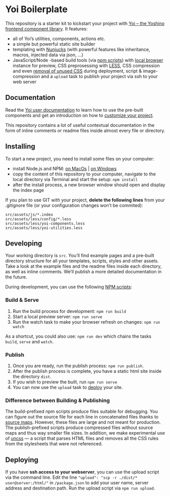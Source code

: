 # Yoi Boilerplate

This repository is a starter kit to kickstart your project with [Yoi – the Yoshino frontend component library](https://github.com/yoshino-digital/yoi). It features:

* all of Yoi’s utilities, components, actions etc.
* a simple but powerful static site builder
* templating with [Nunjucks](https://mozilla.github.io/nunjucks/) (with powerful features like inheritance, macros, injected data via json, …)
* JavaScript/Node -based build tools (via [npm scripts](https://docs.npmjs.com/misc/scripts)) with [local browser](https://browsersync.io) instance for preview, CSS preprosessing with [LESS](http://lesscss.org), CSS compression and even [removal of unused CSS](https://github.com/uncss/uncss) during deployment, script & image-compression and a `upload` task to publish your project via ssh to your web server

## Documentation

Read the [Yoi user documentation](https://yoshino-digital.github.io/yoi/start/) to learn how to use the pre-built components and get an introduction on how to [customize your project](https://yoshino-digital.github.io/yoi/start/customizing.html).

This repository contains a lot of useful contextual documentation in the form of inline comments or readme files inside almost every file or directory.

## Installing

To start a new project, you need to install some files on your computer:

- install Node.js and NPM: [on MacOs](https://treehouse.github.io/installation-guides/mac/node-mac.html) | [on Windows](https://treehouse.github.io/installation-guides/windows/node-windows.html)
- copy the content of this repository to your computer, navigate to the local directory via Terminal and start the setup: `npm install`
- after the install process, a new browser window should open and display the index page

If you plan to use GIT with your project, **delete the following lines** from your .gitignore file (or your configuration changes won’t be commited):

    src/assets/js/*.index
    src/assets/less/config/*.less
    src/assets/less/yoi-components.less
    src/assets/less/yoi-utilities.less

## Developing

Your working directory is `src`. You’ll find example pages and a pre-built directory structure for all your templates, scripts, styles and other assets. Take a look at the example files and the readme files inside each directory, as well as inline comments. We’ll publish a more detailed documentation in the future.

During development, you can use the following [NPM scripts](https://docs.npmjs.com/misc/scripts):

### Build & Serve

1. Run the build process for development: `npm run build`
2. Start a local preview server: `npm run serve`
3. Run the watch task to make your browser refresh on changes: `npm run watch`

As a shortcut, you could also use: `npm run dev` which chains the tasks `build`, `serve` and `watch`.

### Publish

1. Once you are ready, run the publish process: `npm run publish`.
2. After the publish process is complete, you have a static html site inside the directory `dist`.
3. If you wish to preview the built, run `npm run serve`
4. You can now use the `upload` task to [deploy](#deploying) your site.

### Difference between Building & Publishing

The build-prefixed npm scripts produce files suitable for debugging. You can figure out the source file for each line in concatenated files thanks to [source maps](http://blog.teamtreehouse.com/introduction-source-maps). However, these files are large and not meant for production.
The publish-prefixed scripts produce compressed files without source maps and thus way smaller file sizes. In addition, we make experimental use of [uncss](https://github.com/giakki/uncss) &mdash; a script that parses HTML files and removes all the CSS rules from the stylesheets that were not referenced.

## Deploying

If you have **ssh access to your webserver**, you can use the upload script via the command line. Edit the line `"upload": "scp -r ./dist/* user@server:/html/"` in `/package.json` to add your user name, server address and destination path. Run the upload script via `npm run upload`.